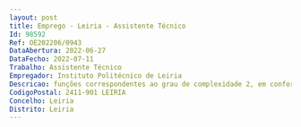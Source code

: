 ```yaml
--- 
layout: post
title: Emprego - Leiria - Assistente Técnico
Id: 98592
Ref: OE202206/0943
DataAbertura: 2022-06-27
DataFecho: 2022-07-11
Trabalho: Assistente Técnico
Empregador: Instituto Politécnico de Leiria
Descricao: funções correspondentes ao grau de complexidade 2, em conformidade com o previsto no anexo referido no n.º 2 do artigo 88.º da LTFP, com vista, nomeadamente, ao apoio administrativo na preparação, divulgação, inscrição e frequência de cursos de pós graduação e de formação contínua e ao apoio administrativo a Coordenadores de Cursos e a Júris dos Mestrados no âmbito da realização da prova pública de mestrado, desempenhando, entre outras, as seguintes tarefas a)	Assegurar atendimento telefónico, eletrónico e presencial personalizado junto da comunidade académica e externa  b)	Elaborar ofícios, informações, e mails, convocatórias, atas e outros documentos c)	Organizar e preparar os procedimentos inerentes à divulgação, à inscrição e à frequência de cursos de pós graduação e de formação contínua d)	Preparar e disponibilizar os conteúdos da página eletrónica da Escola e)	Realizar arquivo físico e digital de documentação f)	Prestar apoio a reuniões e a provas públicas de mestrado.
CodigoPostal: 2411-901 LEIRIA
Concelho: Leiria
Distrito: Leiria
--- 
```

